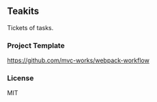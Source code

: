 
Teakits
----

Tickets of tasks.

### Project Template

https://github.com/mvc-works/webpack-workflow

### License

MIT
